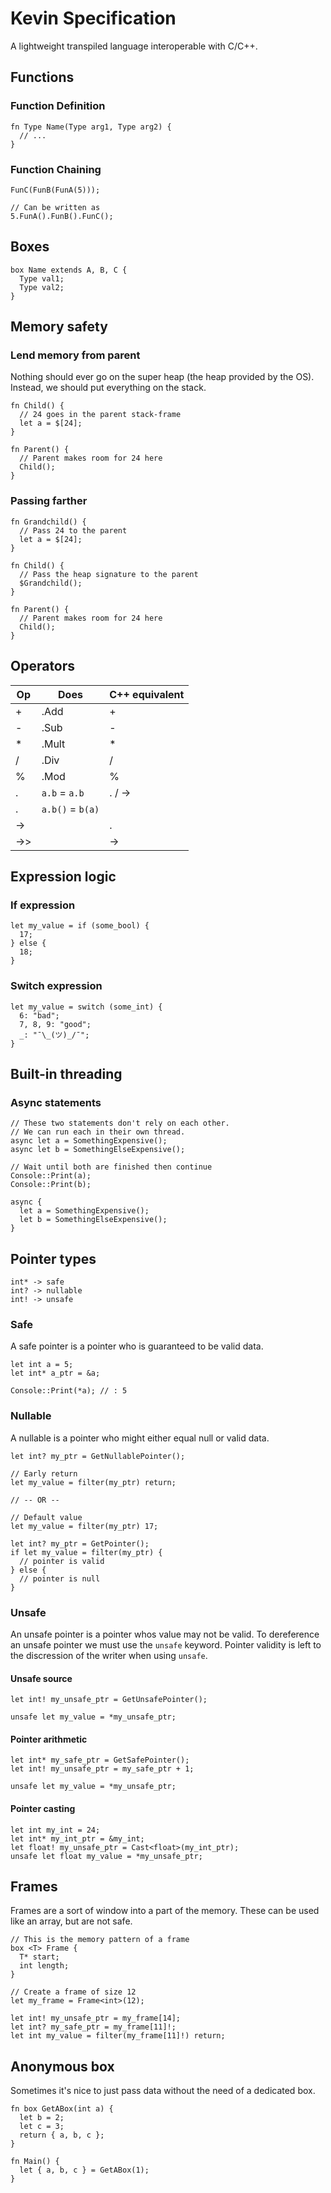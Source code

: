 # Kevin Specification

A lightweight transpiled language interoperable with C/C++.

## Functions

### Function Definition

```
fn Type Name(Type arg1, Type arg2) {
  // ...
}
```

### Function Chaining

```
FunC(FunB(FunA(5)));

// Can be written as
5.FunA().FunB().FunC();
```

## Boxes

```
box Name extends A, B, C {
  Type val1;
  Type val2;
}
```

## Memory safety

### Lend memory from parent

Nothing should ever go on the super heap (the heap provided by the OS).
Instead, we should put everything on the stack.

```
fn Child() {
  // 24 goes in the parent stack-frame
  let a = $[24];
}

fn Parent() {
  // Parent makes room for 24 here
  Child();
}
```

### Passing farther

```
fn Grandchild() {
  // Pass 24 to the parent
  let a = $[24];
}

fn Child() {
  // Pass the heap signature to the parent
  $Grandchild();
}

fn Parent() {
  // Parent makes room for 24 here
  Child();
}
```

## Operators

| Op | Does | C++ equivalent |
| --- | --- | --- |
| + | .Add | + |
| - | .Sub | - |
| * | .Mult | * |
| / | .Div | / |
| % | .Mod | % |
| . | `a.b` = `a.b` | . / -> |
| . | `a.b()` = `b(a)` | |
| -> | | . |
| ->> | | -> |

## Expression logic

### If expression

```
let my_value = if (some_bool) {
  17;
} else {
  18;
}
```

### Switch expression

```
let my_value = switch (some_int) {
  6: "bad";
  7, 8, 9: "good";
  _: "¯\_(ツ)_/¯";
}
```

## Built-in threading

### Async statements

```
// These two statements don't rely on each other.
// We can run each in their own thread.
async let a = SomethingExpensive();
async let b = SomethingElseExpensive();

// Wait until both are finished then continue
Console::Print(a);
Console::Print(b);
```

```
async {
  let a = SomethingExpensive();
  let b = SomethingElseExpensive();
}
```

## Pointer types

```
int* -> safe
int? -> nullable
int! -> unsafe
```

### Safe

A safe pointer is a pointer who is guaranteed to be valid data.

```
let int a = 5;
let int* a_ptr = &a;

Console::Print(*a); // : 5
```

### Nullable

A nullable is a pointer who might either equal null or valid data.

```
let int? my_ptr = GetNullablePointer();

// Early return
let my_value = filter(my_ptr) return;

// -- OR --

// Default value
let my_value = filter(my_ptr) 17;
```

```
let int? my_ptr = GetPointer();
if let my_value = filter(my_ptr) {
  // pointer is valid
} else {
  // pointer is null
}
```

### Unsafe

An unsafe pointer is a pointer whos value may not be valid.
To dereference an unsafe pointer we must use the `unsafe` keyword.
Pointer validity is left to the discression of the writer when using `unsafe`.

#### Unsafe source

```
let int! my_unsafe_ptr = GetUnsafePointer();

unsafe let my_value = *my_unsafe_ptr;
```

#### Pointer arithmetic

```
let int* my_safe_ptr = GetSafePointer();
let int! my_unsafe_ptr = my_safe_ptr + 1;

unsafe let my_value = *my_unsafe_ptr;
```

#### Pointer casting

```
let int my_int = 24;
let int* my_int_ptr = &my_int;
let float! my_unsafe_ptr = Cast<float>(my_int_ptr);
unsafe let float my_value = *my_unsafe_ptr;
```

## Frames

Frames are a sort of window into a part of the memory.
These can be used like an array, but are not safe.

```
// This is the memory pattern of a frame
box <T> Frame {
  T* start;
  int length;
}
```

```
// Create a frame of size 12
let my_frame = Frame<int>(12);

let int! my_unsafe_ptr = my_frame[14];
let int? my_safe_ptr = my_frame[11]!;
let int my_value = filter(my_frame[11]!) return;
```

## Anonymous box

Sometimes it's nice to just pass data without the need of a dedicated box.

```
fn box GetABox(int a) {
  let b = 2;
  let c = 3;
  return { a, b, c };
}

fn Main() {
  let { a, b, c } = GetABox(1);
}
```
